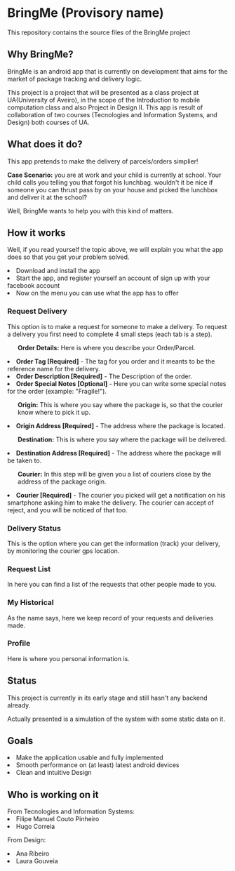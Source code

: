 <h1>BringMe (Provisory name)</h1>
<p>This repository contains the source files of the BringMe project</p>

<h2>Why BringMe?</h2>
<p>BringMe is an android app that is currently on development that aims for the market of package tracking and delivery logic.</p>
<p>This project is a project that will be presented as a class project at UA(University of Aveiro), in the scope of the Introduction to mobile computation class and also Project in Design II.
This app is result of collaboration of two courses (Tecnologies and Information Systems, and Design) both courses of UA.</p>

<h2>What does it do?</h2>
<p>This app pretends to make the delivery of parcels/orders simplier!</p>
<p><b>Case Scenario:</b> you are at work and your child is currently at school. Your child calls you telling you that forgot his lunchbag.
wouldn't it be nice if someone you can thrust pass by on your house and picked the lunchbox and deliver it at the school?</p>
Well, BringMe wants to help you with this kind of matters.

<h2>How it works</h2>
<p>Well, if you read yourself the topic above, we will explain you what the app does so that you get your problem solved.</p>
<li>Download and install the app</li>
<li>Start the app, and register yourself an account of sign up with your facebook account</li>
<li>Now on the menu you can use what the app has to offer</li>

<h3>Request Delivery</h3>
<p>This option is to make a request for someone to make a delivery. To request a delivery you first need to complete 4 small steps (each tab is a step).</p>

<ul><b>Order Details:</b> Here is where you describe your Order/Parcel.</ul>
  <li><b>Order Tag [Required]</b> - The tag for you order and it meants to be the reference name for the delivery.</li>
  <li><b>Order Description [Required]</b> - The Description of the order.</li>
  <li><b>Order Special Notes [Optional]</b> - Here you can write some special notes for the order (example: "Fragile!").</li>

<ul><b>Origin:</b> This is where you say where the package is, so that the courier know where to pick it up.</ul>
  <li><b>Origin Address [Required]</b> - The address where the package is located.</li>
  
<ul><b>Destination:</b> This is where you say where the package will be delivered.</ul>
  <li><b>Destination Address [Required]</b> - The address where the package will be taken to.</li>
  
<ul><b>Courier:</b> In this step will be given you a list of couriers close by the address of the package origin.</ul>
  <li><b>Courier [Required]</b> - The courier you picked will get a notification on his smartphone asking him to make the delivery. The courier can accept of reject, and you will be noticed of that too.</li>

<h3>Delivery Status</h3>
<p>This is the option where you can get the information (track) your delivery, by monitoring the courier gps location.</p>

<h3>Request List</h3>
<p>In here you can find a list of the requests that other people made to you.</p>

<h3>My Historical</h3>
<p>As the name says, here we keep record of your requests and deliveries made.</p>

<h3>Profile</h3>
<p>Here is where you personal information is.</p>

<h2>Status</h2>
<p>This project is currently in its early stage and still hasn't any backend already.</p>
<p>Actually presented is a simulation of the system with some static data on it.</p>

<h2>Goals</h2>
<li>Make the application usable and fully implemented</li>
<li>Smooth performance on (at least) latest android devices</li>
<li>Clean and intuitive Design</li>

<h2>Who is working on it</h2>
From Tecnologies and Information Systems:
<li>Filipe Manuel Couto Pinheiro</li>
<li>Hugo Correia</li>

From Design:
<li>Ana Ribeiro</li>
<li>Laura Gouveia</li>
